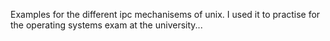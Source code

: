 Examples for the different ipc mechanisems of unix. I used it to practise for the operating systems exam at the university...
